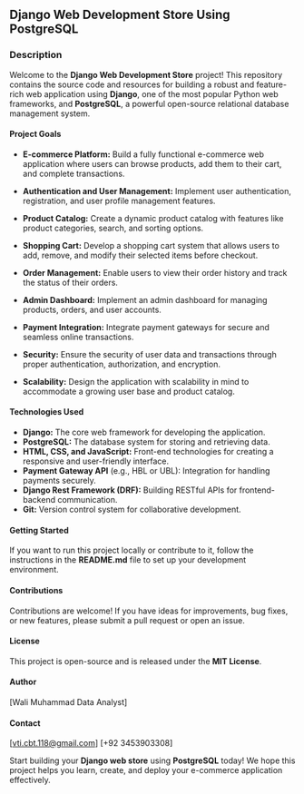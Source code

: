 ## Django Web Development Store Using PostgreSQL

### Description

Welcome to the **Django Web Development Store** project! This repository contains the source code and resources for building a robust and feature-rich web application using **Django**, one of the most popular Python web frameworks, and **PostgreSQL**, a powerful open-source relational database management system.

#### Project Goals

- **E-commerce Platform:** Build a fully functional e-commerce web application where users can browse products, add them to their cart, and complete transactions.

- **Authentication and User Management:** Implement user authentication, registration, and user profile management features.

- **Product Catalog:** Create a dynamic product catalog with features like product categories, search, and sorting options.

- **Shopping Cart:** Develop a shopping cart system that allows users to add, remove, and modify their selected items before checkout.

- **Order Management:** Enable users to view their order history and track the status of their orders.

- **Admin Dashboard:** Implement an admin dashboard for managing products, orders, and user accounts.

- **Payment Integration:** Integrate payment gateways for secure and seamless online transactions.

- **Security:** Ensure the security of user data and transactions through proper authentication, authorization, and encryption.

- **Scalability:** Design the application with scalability in mind to accommodate a growing user base and product catalog.

#### Technologies Used

- **Django:** The core web framework for developing the application.
- **PostgreSQL:** The database system for storing and retrieving data.
- **HTML, CSS, and JavaScript:** Front-end technologies for creating a responsive and user-friendly interface.
- **Payment Gateway API** (e.g., HBL or UBL): Integration for handling payments securely.
- **Django Rest Framework (DRF):** Building RESTful APIs for frontend-backend communication.
- **Git:** Version control system for collaborative development.

#### Getting Started

If you want to run this project locally or contribute to it, follow the instructions in the **README.md** file to set up your development environment.

#### Contributions

Contributions are welcome! If you have ideas for improvements, bug fixes, or new features, please submit a pull request or open an issue.

#### License

This project is open-source and is released under the **MIT License**.

#### Author

[Wali Muhammad Data Analyst]

#### Contact

[vti.cbt.118@gmail.com]
[+92 3453903308]

Start building your **Django web store** using **PostgreSQL** today! We hope this project helps you learn, create, and deploy your e-commerce application effectively.
